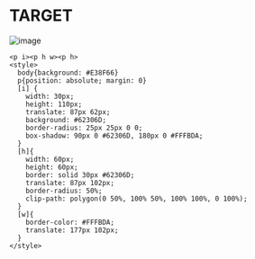 # TARGET

![image](https://github.com/gaschneider/cssbattle/assets/16023844/002aeb5d-87c0-420f-b11a-056e3cd925af)

```
<p i><p h w><p h>
<style>
  body{background: #E38F66}
  p{position: absolute; margin: 0}
  [i] {
    width: 30px;
    height: 110px;
    translate: 87px 62px;
    background: #62306D;
    border-radius: 25px 25px 0 0;
    box-shadow: 90px 0 #62306D, 180px 0 #FFFBDA;
  }
  [h]{
    width: 60px;
    height: 60px;
    border: solid 30px #62306D;
    translate: 87px 102px;
    border-radius: 50%;
    clip-path: polygon(0 50%, 100% 50%, 100% 100%, 0 100%);
  }
  [w]{
    border-color: #FFFBDA;
    translate: 177px 102px;
  }
</style>
```
